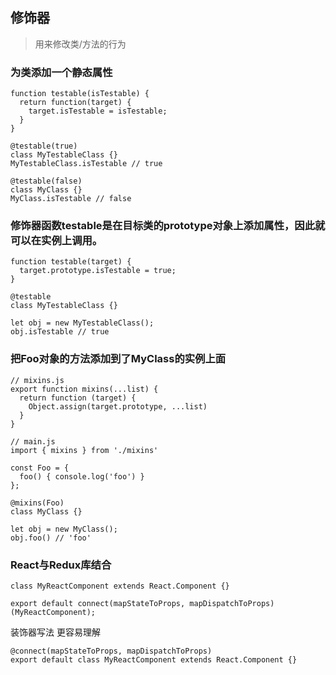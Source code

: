 ## 修饰器
> 用来修改类/方法的行为

### 为类添加一个静态属性

```
function testable(isTestable) {
  return function(target) {
    target.isTestable = isTestable;
  }
}

@testable(true)
class MyTestableClass {}
MyTestableClass.isTestable // true

@testable(false)
class MyClass {}
MyClass.isTestable // false
```



### 修饰器函数testable是在目标类的prototype对象上添加属性，因此就可以在实例上调用。
```
function testable(target) {
  target.prototype.isTestable = true;
}

@testable
class MyTestableClass {}

let obj = new MyTestableClass();
obj.isTestable // true
```

### 把Foo对象的方法添加到了MyClass的实例上面
```
// mixins.js
export function mixins(...list) {
  return function (target) {
    Object.assign(target.prototype, ...list)
  }
}

// main.js
import { mixins } from './mixins'

const Foo = {
  foo() { console.log('foo') }
};

@mixins(Foo)
class MyClass {}

let obj = new MyClass();
obj.foo() // 'foo'
```

### React与Redux库结合
```
class MyReactComponent extends React.Component {}

export default connect(mapStateToProps, mapDispatchToProps)(MyReactComponent);
```

装饰器写法 更容易理解
```
@connect(mapStateToProps, mapDispatchToProps)
export default class MyReactComponent extends React.Component {}
```




